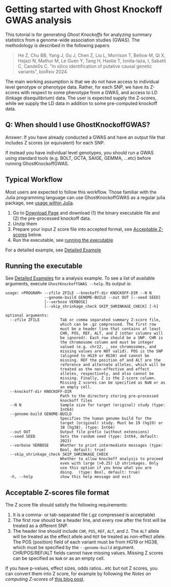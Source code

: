 
# Getting started with Ghost Knockoff GWAS analysis

This tutorial is for generating *Ghost Knockoffs* for analyzing summary statistics from a genome-wide association studies (GWAS). The methodology is described in the following papers

> He Z, Chu BB, Yang J, Gu J, Chen Z, Liu L, Morrison T, Bellow M, Qi X, Hejazi N, Mathur M, Le Guen Y, Tang H, Hastie T, Ionita-laza, I, Sabatti C, Cande0s C. "In silico identification of putative causal genetic variants", bioRxiv 2024. 

The main working assumption is that we do not have access to individual level genotype or phenotype data. Rather, for each SNP, we have its Z-scores with respect to some phenotype from a GWAS, and access to LD (linkage disequilibrium) data. The user is expected supply the Z-scores, while we supply the LD data in addition to some pre-computed knockoff data.

## Q: When should I use GhostKnockoffGWAS?

Answer: If you have already conducted a GWAS and have an output file that includes Z scores (or equivalent) for each SNP.

If instead you have individual level genotypes, you should run a GWAS using standard tools (e.g. BOLT, GCTA, SAIGE, GEMMA, ...etc) before running GhostKnockoffGWAS.

## Typical Workflow

Most users are expected to follow this workflow. Those familiar with the Julia programming language can use GhostKnockoffGWAS as a regular julia package, see [usage within Julia](https://biona001.github.io/GhostKnockoffGWAS/dev/man/julia).

1. Go to [Download Page](https://biona001.github.io/GhostKnockoffGWAS/dev/man/download) and download (1) the binary executable file and (2) the pre-processed knockoff data.
3. Unzip them
4. Prepare your input Z score file into accepted format, see [Acceptable Z-scores](https://biona001.github.io/GhostKnockoffGWAS/dev/man/getting_started/#Acceptable-Z-scores-file-format) below. 
5. Run the executable, see [running the executable](https://biona001.github.io/GhostKnockoffGWAS/dev/man/getting_started/#Running-the-executable)

For a detailed example, see [Detailed Example](https://biona001.github.io/GhostKnockoffGWAS/dev/man/examples/)

## Running the executable

See [Detailed Examples](https://biona001.github.io/GhostKnockoffGWAS/dev/man/examples) for a analysis example. To see a list of available arguments, execute `GhostKnockoffGWAS --help`. Its output is:

```shell
usage: <PROGRAM> --zfile ZFILE --knockoff-dir KNOCKOFF-DIR --N N
                 --genome-build GENOME-BUILD --out OUT [--seed SEED]
                 [--verbose VERBOSE]
                 [--skip_shrinkage_check SKIP_SHRINKAGE_CHECK] [-h]

optional arguments:
  --zfile ZFILE         Tab or comma separated summary Z-score file,
                        which can be .gz compressed. The first row
                        must be a header line that contains at least
                        CHR, POS, REF, ALT, and Z (other columns will
                        be ignored). Each row should be a SNP. CHR is
                        the chromosome column and must be integer
                        valued (e.g. chr22, , sex chromosomes, and
                        missing values are NOT valid). POS is the SNP
                        (aligned to HG19 or HG38) and cannot be
                        missing. REF the position of and ALT are the
                        reference and alternate alleles, which will be
                        treated as the non-effective and effect
                        alleles, respectively, and also cannot be
                        missing. Finally, Z is the Z-score column.
                        Missing Z scores can be specified as NaN or as
                        an empty cell.
  --knockoff-dir KNOCKOFF-DIR
                        Path to the directory storing pre-processed
                        knockoff files
  --N N                 Sample size for target (original) study (type:
                        Int64)
  --genome-build GENOME-BUILD
                        Specifies the human genome build for the
                        target (original) study. Must be 19 (hg19) or
                        38 (hg38). (type: Int64)
  --out OUT             Output file prefix (without extensions)
  --seed SEED           Sets the random seed (type: Int64, default:
                        2023)
  --verbose VERBOSE     Whether to print intermediate messages (type:
                        Bool, default: true)
  --skip_shrinkage_check SKIP_SHRINKAGE_CHECK
                        Whether to allow Knockoff analysis to proceed
                        even with large (>0.25) LD shrinkages. Only
                        use this option if you know what you are
                        doing.  (type: Bool, default: true)
  -h, --help            show this help message and exit
```

## Acceptable Z-scores file format

The Z score file should satisfy the following requirements:
1. It is a comma- or tab-separated file (.gz compressed is acceptable)
2. The first row should be a header line, and every row after the first will be treated as a different SNP. 
3. The header line should include `CHR`, `POS`, `REF`, `ALT`, and `Z`. The `ALT` allele will be treated as the effect allele and `REF` be treated as non-effect allele. The POS (position) field of each variant must be from HG19 or HG38, which must be specified by the `--genome-build` argument. CHR/POS/REF/ALT fields cannot have missing values. Missing Z scores can be specified as `NaN` or as an empty cell.

If you have p-values, effect sizes, odds ratios...etc but not Z scores, you can convert them into Z score, for example by following the *Notes on computing Z-scores* of [this blog post](https://huwenboshi.github.io/data%20management/2017/11/23/tips-for-formatting-gwas-summary-stats.html). 
